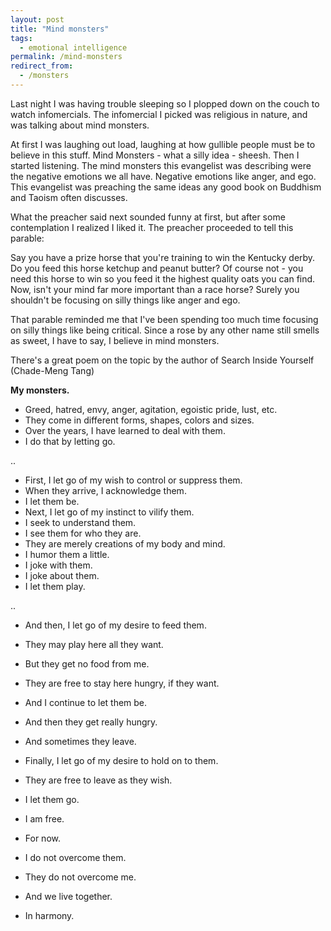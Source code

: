 ```yaml
---
layout: post
title: "Mind monsters"
tags:
  - emotional intelligence
permalink: /mind-monsters
redirect_from:
  - /monsters
---
```


Last night I was having trouble sleeping so I plopped down on the couch to watch infomercials. The infomercial I picked was religious in nature, and was talking about mind monsters.

At first I was laughing out load, laughing at how gullible people must be to believe in this stuff. Mind Monsters - what a silly idea - sheesh. Then I started listening. The mind monsters this evangelist was describing were the negative emotions we all have. Negative emotions like anger, and ego. This evangelist was preaching the same ideas any good book on Buddhism and Taoism often discusses.

What the preacher said next sounded funny at first, but after some contemplation I realized I liked it. The preacher proceeded to tell this parable:

Say you have a prize horse that you're training to win the Kentucky derby. Do you feed this horse ketchup and peanut butter? Of course not - you need this horse to win so you feed it the highest quality oats you can find.
Now, isn't your mind far more important than a race horse? Surely you shouldn't be focusing on silly things like anger and ego.

That parable reminded me that I've been spending too much time focusing on silly things like being critical. Since a rose by any other name still smells as sweet, I have to say, I believe in mind monsters.

There's a great poem on the topic by the author of Search Inside Yourself (Chade-Meng Tang)

**My monsters.**

- Greed, hatred, envy, anger, agitation, egoistic pride, lust, etc.
- They come in different forms, shapes, colors and sizes.
- Over the years, I have learned to deal with them.
- I do that by letting go.

..

- First, I let go of my wish to control or suppress them.
- When they arrive, I acknowledge them.
- I let them be.
- Next, I let go of my instinct to vilify them.
- I seek to understand them.
- I see them for who they are.
- They are merely creations of my body and mind.
- I humor them a little.
- I joke with them.
- I joke about them.
- I let them play.

..

- And then, I let go of my desire to feed them.
- They may play here all they want.
- But they get no food from me.
- They are free to stay here hungry, if they want.
- And I continue to let them be.
- And then they get really hungry.
- And sometimes they leave.
- Finally, I let go of my desire to hold on to them.
- They are free to leave as they wish.
- I let them go.
- I am free.
- For now.

- I do not overcome them.
- They do not overcome me.
- And we live together.
- In harmony.
